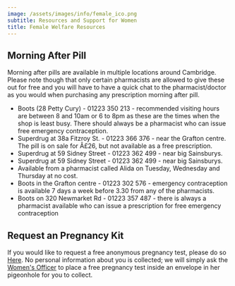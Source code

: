 ```yaml
---
image: /assets/images/info/female_ico.png
subtitle: Resources and Support for Women
title: Female Welfare Resources
---
```


## Morning After Pill

Morning after pills are available in multiple locations around Cambridge. Please note though that only certain pharmacists are allowed to give these out for free and you will have to have a quick chat to the pharmacist/doctor as you would when purchasing any prescription morning after pill.
- Boots (28 Petty Cury) - 01223 350 213 - recommended visiting hours are between 8 and 10am or 6 to 8pm as these are the times when the shop is least busy. There should always be a pharmacist who can issue free emergency contraception.
- Superdrug at 38a Fitzroy St. - 01223 366 376 - near the Grafton centre. The pill is on sale for Â£26, but not available as a free prescription.
- Superdrug at 59 Sidney Street - 01223 362 499 - near big Sainsburys.
- Superdrug at 59 Sidney Street - 01223 362 499 - near big Sainsburys.
- Available from a pharmacist called Alida on Tuesday, Wednesday and Thursday at no cost. 
- Boots in the Grafton centre - 01223 302 576 - emergency contraception is available 7 days a week before 3.30 from any of the pharmacists. 
- Boots on 320 Newmarket Rd - 01223 357 487 - there is always a pharmacist available who can issue a prescription for free emergency contraception 

## Request an Pregnancy Kit

If you would like to request a free anonymous pregnancy test, please do so [Here](/welfare/pregnancy_kit/). No personal information about you is collected; we will simply ask the [Women's Officer](/exec/womens_officer) to place a free pregnancy test inside an envelope in her pigeonhole for you to collect.
